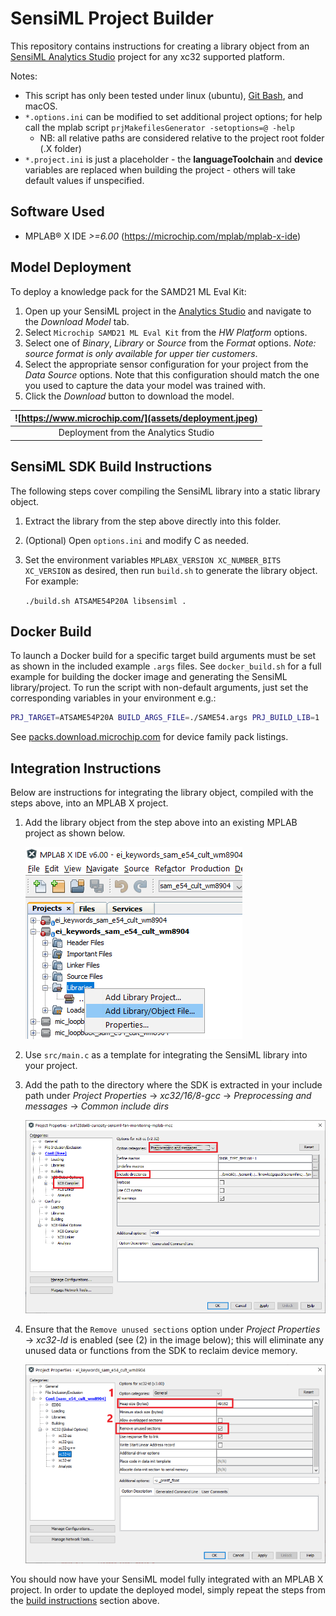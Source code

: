 # SensiML Project Builder
This repository contains instructions for creating a library object from an
[SensiML Analytics Studio](https://sensiml.com/products/analytics-studio/) project for any xc32
supported platform.

Notes:
- This script has only been tested under linux (ubuntu), [Git
  Bash](https://gitforwindows.org/), and macOS.
- `*.options.ini` can be modified to set additional project options; for help
  call the mplab script `prjMakefilesGenerator -setoptions=@ -help`
  + NB: all relative paths are considered relative to the project root folder
    (.X folder)
- `*.project.ini` is just a placeholder - the **languageToolchain** and
  **device** variables are replaced when building the project - others will take
  default values if unspecified.

## Software Used
* MPLAB® X IDE *>=6.00* (https://microchip.com/mplab/mplab-x-ide)

## Model Deployment
To deploy a knowledge pack for the SAMD21 ML Eval Kit:

1. Open up your SensiML project in the [Analytics Studio](https://app.sensiml.cloud/) and navigate to the *Download Model* tab.
2. Select `Microchip SAMD21 ML Eval Kit` from the *HW Platform* options.
3. Select one of *Binary*, *Library* or *Source* from the *Format* options. *Note: source format is only available for upper tier customers*.
4. Select the appropriate sensor configuration for your project from the *Data Source* options. Note that this configuration should match the one you used to capture the data your model was trained with.
5. Click the *Download* button to download the model.

| ![https://www.microchip.com/](assets/deployment.jpeg) |
| :--: |
| Deployment from the Analytics Studio |

## SensiML SDK Build Instructions
The following steps cover compiling the SensiML library into a static library object.

1. Extract the library from the step above directly into this folder.

2. (Optional) Open `options.ini` and modify C as needed.

3. Set the environment variables `MPLABX_VERSION XC_NUMBER_BITS XC_VERSION` as
   desired, then run `build.sh` to generate the library object. For example:

   `./build.sh ATSAME54P20A libsensiml .`

## Docker Build
To launch a Docker build for a specific target build arguments must be set as
shown in the included example `.args` files. See `docker_build.sh` for a full
example for building the docker image and generating the SensiML
library/project. To run the script with non-default arguments, just set the
corresponding variables in your environment e.g.:

```bash
PRJ_TARGET=ATSAME54P20A BUILD_ARGS_FILE=./SAME54.args PRJ_BUILD_LIB=1 ./docker_build.sh
```

See [packs.download.microchip.com](https://packs.download.microchip.com/) for
device family pack listings.

## Integration Instructions
Below are instructions for integrating the library object, compiled with the
steps above, into an MPLAB X project.

1. Add the library object from the step above into an existing MPLAB project as
   shown below.

   ![Add library object](assets/addlibrary.png)

2. Use `src/main.c` as a template for integrating the SensiML library
   into your project.

3. Add the path to the directory where the SDK is extracted in your include path
   under *Project Properties* -> *xc32/16/8-gcc* -> *Preprocessing and messages* -> *Common include dirs*

   ![Add include directory](assets/include.png)

4. Ensure that the `Remove unused sections` option under *Project Properties* ->
   *xc32-ld* is enabled (see (2) in the image below); this will eliminate any
   unused data or functions from the SDK to reclaim device memory.

   ![Add include directory](assets/linker.png)

You should now have your SensiML model fully integrated with an MPLAB X project.
In order to update the deployed model, simply repeat the steps from the [build
instructions](#sensiml-sdk-build-instructions) section above.

